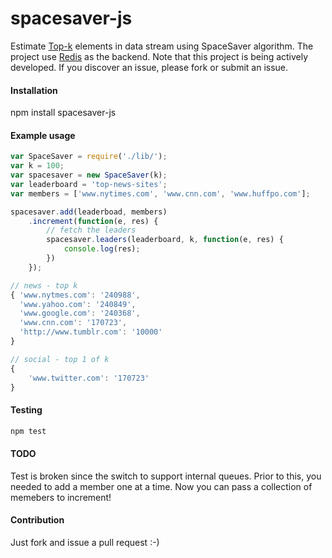 spacesaver-js
=============

Estimate [Top-k](https://icmi.cs.ucsb.edu/research/tech_reports/reports/2005-23.pdf) elements in data stream using SpaceSaver algorithm. The project use [Redis](https://github.com/antirez/redis) as the backend. Note that this project is being actively developed. If you discover an issue, please fork or submit an issue. 

#### Installation

npm install spacesaver-js

#### Example usage

```javascript
var SpaceSaver = require('./lib/');
var k = 100;
var spacesaver = new SpaceSaver(k);
var leaderboard = 'top-news-sites';
var members = ['www.nytimes.com', 'www.cnn.com', 'www.huffpo.com'];
```

```javascript
spacesaver.add(leaderboad, members)
	.increment(function(e, res) {
		// fetch the leaders
		spacesaver.leaders(leaderboard, k, function(e, res) {
			console.log(res);
		})
	});
```

```javascript
// news - top k
{ 'www.nytmes.com': '240988',
  'www.yahoo.com': '240849',
  'www.google.com': '240368',
  'www.cnn.com': '170723',
  'http://www.tumblr.com': '10000' 
}

// social - top 1 of k
{ 
	'www.twitter.com': '170723' 
}
```

#### Testing
```javascript
npm test
```

#### TODO 
Test is broken since the switch to support
internal queues. Prior to this, you needed
to add a member one at a time. Now you 
can pass a collection of memebers to increment! 

#### Contribution
Just fork and issue a pull request :-)
